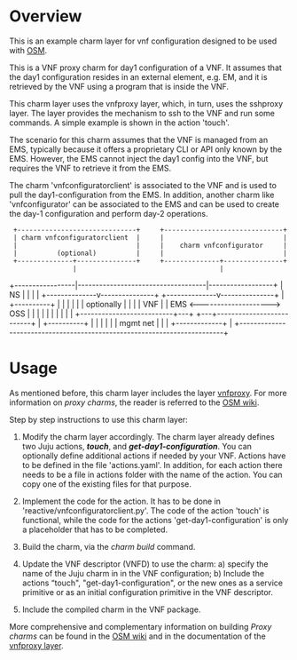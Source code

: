 # Overview

This is an example charm layer for vnf configuration designed to be used with
[OSM](https://osm.etsi.org).

This is a VNF proxy charm for day1 configuration of a VNF. It assumes that the
day1 configuration resides in an external element, e.g. EM, and it is
retrieved by the VNF using a program that is inside the VNF.

This charm layer uses the vnfproxy layer, which, in turn, uses the sshproxy
layer. The layer provides the mechanism to ssh to the VNF and run some
commands. A simple example is shown in the action 'touch'.

The scenario for this charm assumes that the VNF is managed from an EMS,
typically because it offers a proprietary CLI or API only known by the EMS.
However, the EMS cannot inject the day1 config into the VNF, but requires
the VNF to retrieve it from the EMS.

The charm 'vnfconfiguratorclient' is associated to the VNF and is used to pull
the day1-configuration from the EMS. In addition, another charm like
'vnfconfigurator' can be associated to the EMS and can be used to create the
day-1 configuration and perform day-2 operations.

     +------------------------------+     +------------------------------+
     | charm vnfconfiguratorclient  |     |                              |
     |                              |     |    charm vnfconfigurator     |
     |          (optional)          |     |                              |
     +--------------+---------------+     +--------------+---------------+
                    |                                    |
  +-----------------|------------------------------------|------------------+
  | NS              |                                    |                  |
  |  +--------------v---------------+     +--------------v---------------+  |                 +----------+
  |  |                              |     |                              |  |   optionally    |          |
  |  |             VNF              |     |             EMS              <-------------------->   OSS    |
  |  |                              |     |                              |  |                 |          |
  |  +--------------------------+---+     +---+--------------------------+  |                 +----------+
  |                             |             |                             |
  |                             |   mgmt net  |                             |
  |                             +-------------+            	            |
  +-------------------------------------------------------------------------+


# Usage

As mentioned before, this charm layer includes the layer
[vnfproxy](https://github.com/AdamIsrael/vnfproxy). For more information on
*proxy charms*, the reader is referred to the [OSM wiki](https://osm.etsi.org/wikipub/index.php/Creating_your_VNF_Charm).

Step by step instructions to use this charm layer:

1. Modify the charm layer accordingly. The charm layer already defines two
Juju actions, _**touch**_, and _**get-day1-configuration**_.
You can optionally define additional actions if needed by your VNF.
Actions have to be defined in the file 'actions.yaml'. In addition, for each
action there needs to be a file in actions folder with the name of the action.
You can copy one of the existing files for that purpose.

2. Implement the code for the action. It has to be done in
'reactive/vnfconfiguratorclient.py'. The code of the action 'touch' is functional,
while the code for the actions 'get-day1-configuration' is only a placeholder
that has to be completed.

3. Build the charm, via the *charm build* command.

4. Update the VNF descriptor (VNFD) to use the charm:
  a) specify the name of the Juju charm in in the VNF configuration;
  b) Include the actions “touch", "get-day1-configuration",
    or the new ones as a service primitive or as an initial configuration primitive
    in the VNF descriptor.

5. Include the compiled charm in the VNF package.

More comprehensive and complementary information on building *Proxy charms*
can be found in the [OSM wiki](https://osm.etsi.org/wikipub/index.php/Creating_your_VNF_Charm)
and in the documentation of the [vnfproxy layer](https://github.com/AdamIsrael/vnfproxy).


